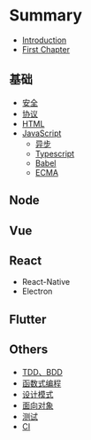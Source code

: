 # Summary

* [Introduction](README.md)
* [First Chapter](chapter1.md)

## 基础

* [安全](/base/security/README.md)
* [协议](/base/protocol/README.md)
* [HTML](/base/html/README.md)
* [JavaScript](/base/javascript/README.md)
  * [异步](/base/javascript/async.md)
  * [Typescript](base/javascript/typescript.md)
  * [Babel](base/javascript/babel.md)
  * [ECMA](base/javascript/ecma.md)

## Node

## Vue

## React

* React-Native
* Electron

## Flutter

## Others

* [TDD、BDD](/others/tdd.md)
* [函数式编程](/others/functional.md)
* [设计模式](/others/design_mode.md)
* [面向对象](/others/oop.md)
* [测试](/others/test.md)
* [CI](others/ci.md)

